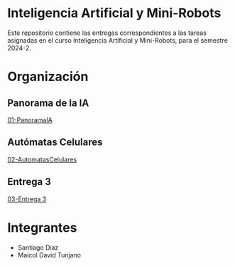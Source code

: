 # Inteligencia Artificial y Mini-Robots
Este repositorio contiene las entregas correspondientes a las tareas asignadas en el curso Inteligencia Artificial y Mini-Robots, para el semestre 2024-2.

# Organización
## Panorama de la IA
[01-PanoramaIA](https://github.com/Santi-DG/IAMiniRobots-20242/tree/main/01-PanoramaIA)
## Autómatas Celulares
[02-AutomatasCelulares](https://github.com/Santi-DG/IAMiniRobots-20242/tree/main/02-AutómatasCelulares)
## Entrega 3
[03-Entrega 3]()

# Integrantes
- Santiago Diaz
- Maicol David Tunjano
